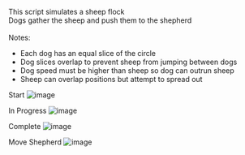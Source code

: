 This script simulates a sheep flock<br/>
Dogs gather the sheep and push them to the shepherd<br/><br/>
Notes:
- Each dog has an equal slice of the circle
- Dog slices overlap to prevent sheep from jumping between dogs
- Dog speed must be higher than sheep so dog can outrun sheep
- Sheep can overlap positions but attempt to spread out

Start
![image](https://github.com/mjwaddell1/Python/assets/35202179/73b81829-b05d-42e1-8a28-d96b4377379c)

In Progress
![image](https://github.com/mjwaddell1/Python/assets/35202179/f4ab8b60-6e44-486a-963e-b64de59e9619)

Complete
![image](https://github.com/mjwaddell1/Python/assets/35202179/4a910593-6359-432b-a42e-692a2b016ab0)

Move Shepherd
![image](https://github.com/mjwaddell1/Python/assets/35202179/4aad8808-4a0f-4510-a2a2-98fdaabb85b2)

